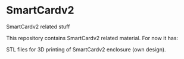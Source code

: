 # SmartCardv2
SmartCardv2 related stuff

This repository contains SmartCardv2 related material. For now it has:

STL files for 3D printing of SmartCardv2 enclosure (own design).
